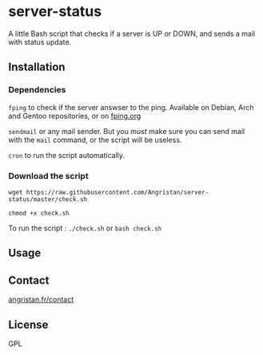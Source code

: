 # server-status
A little Bash script that checks if a server is UP or DOWN, and sends a mail with status update.

## Installation

### Dependencies

`fping` to check if the server answser to the ping. Available on Debian, Arch and Gentoo repositories, or on [fping.org](http://fping.org/)

`sendmail` or any mail sender. But you *must* make sure you can send mail with the `mail` command, or the script will be useless.

`cron` to run the script automatically.

### Download the script

`wget https://raw.githubusercontent.com/Angristan/server-status/master/check.sh`

`chmod +x check.sh`

To run the script : `./check.sh` or `bash check.sh`

## Usage

## Contact

[angristan.fr/contact](http://angristan.fr/contact/)

## License

GPL
